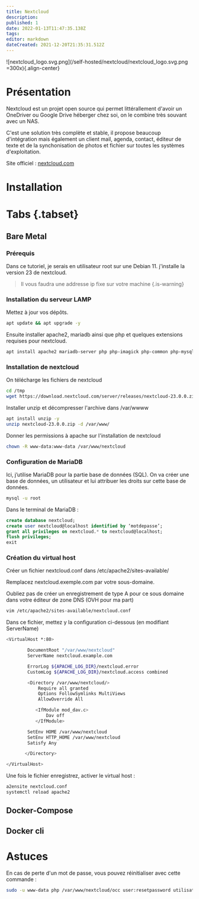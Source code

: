 ```yaml
---
title: Nextcloud
description: 
published: 1
date: 2022-01-13T11:47:35.138Z
tags: 
editor: markdown
dateCreated: 2021-12-20T21:35:31.512Z
---
```


![nextcloud_logo.svg.png](/self-hosted/nextcloud/nextcloud_logo.svg.png =300x){.align-center}

# Présentation
Nextcloud est un projet open source qui permet littérallement d'avoir un OneDriver ou Google Drive héberger chez soi, on le combine très souvant avec un NAS.

C'est une solution très complète et stable, il propose beaucoup d'intégration mais également un client mail, agenda, contact, éditeur de texte et de la synchonisation de photos et fichier sur toutes les systèmes d'exploitation.

Site officiel : [nextcloud.com](https://nextcloud.com/)

# Installation
# Tabs {.tabset}
## Bare Metal

### Prérequis
Dans ce tutoriel, je serais en utilisateur root sur une Debian 11. j'installe la version 23 de nextcloud.

> Il vous faudra une addresse ip fixe sur votre machine
{.is-warning}

### Installation du serveur LAMP
Mettez à jour vos dépôts.
```bash
apt update && apt upgrade -y
```
Ensuite installer apache2, mariadb ainsi que php et quelques extensions requises pour nextcloud.
```bash
apt install apache2 mariadb-server php php-imagick php-common php-mysql php-fpm php-gd php-json php-curl  php-zip php-xml php-mbstring php-bz2 php-intl php-bcmath php-gmp -y
```

### Installation de nextcloud

On télécharge les fichiers de nextcloud
```bash
cd /tmp
wget https://download.nextcloud.com/server/releases/nextcloud-23.0.0.zip
```

Installer unzip et décompresser l'archive dans /var/wwww
```bash
apt install unzip -y
unzip nextcloud-23.0.0.zip -d /var/www/
```

Donner les permissions à apache sur l'installation de nextcloud

```bash
chown -R www-data:www-data /var/www/nextcloud
```

### Configuration de MariaDB
Ici, j’utilise MariaDB pour la partie base de données (SQL). On va créer une base de données, un utilisateur et lui attribuer les droits sur cette base de données.

```bash
mysql -u root
```

Dans le terminal de MariaDB :

```SQL
create database nextcloud;
create user nextcloud@localhost identified by ‘motdepasse’;
grant all privileges on nextcloud.* to nextcloud@localhost;
flush privileges;
exit 
```

### Création du virtual host

Créer un fichier nextcloud.conf dans /etc/apache2/sites-available/

Remplacez nextcloud.exemple.com par votre sous-domaine.

Oubliez pas de créer un enregistrement de type A pour ce sous domaine dans votre éditeur de zone DNS (OVH pour ma part)

```bash
vim /etc/apache2/sites-available/nextcloud.conf
```

Dans ce fichier, mettez y la configuration ci-dessous (en modifiant ServerName)

```bash
<VirtualHost *:80>

        DocumentRoot "/var/www/nextcloud"
        ServerName nextcloud.example.com

        ErrorLog ${APACHE_LOG_DIR}/nextcloud.error
        CustomLog ${APACHE_LOG_DIR}/nextcloud.access combined

        <Directory /var/www/nextcloud/>
            Require all granted
            Options FollowSymlinks MultiViews
            AllowOverride All

           <IfModule mod_dav.c>
               Dav off
           </IfModule>

        SetEnv HOME /var/www/nextcloud
        SetEnv HTTP_HOME /var/www/nextcloud
        Satisfy Any

       </Directory>

</VirtualHost>
```

Une fois le fichier enregistrez, activer le virtual host :

```bash
a2ensite nextcloud.conf
systemctl reload apache2
```

## Docker-Compose

## Docker cli

# Astuces
En cas de perte d'un mot de passe, vous pouvez réinitialiser avec cette commande : 
```bash
sudo -u www-data php /var/www/nextcloud/occ user:resetpassword utilisateur
```



